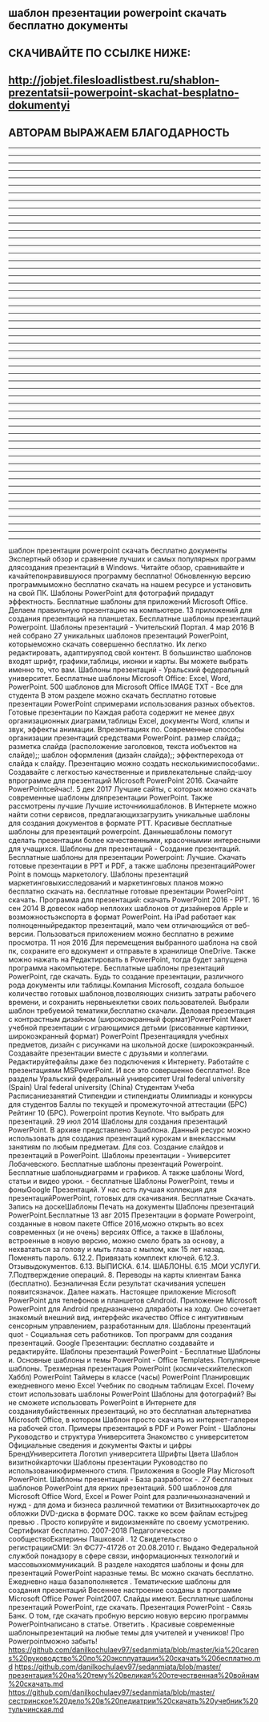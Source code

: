 шаблон презентации powerpoint скачать бесплатно документы
--------------------------------------------------
СКАЧИВАЙТЕ ПО ССЫЛКЕ НИЖЕ:
--------------------------------------------------
http://jobjet.filesloadlistbest.ru/shablon-prezentatsii-powerpoint-skachat-besplatno-dokumentyi
--------------------------------------------------
АВТОРАМ ВЫРАЖАЕМ БЛАГОДАРНОСТЬ
--------------------------------------------------
--------------------------------------------------
--------------------------------------------------
--------------------------------------------------
--------------------------------------------------
--------------------------------------------------
--------------------------------------------------
--------------------------------------------------
--------------------------------------------------
--------------------------------------------------
--------------------------------------------------
--------------------------------------------------
--------------------------------------------------
--------------------------------------------------
--------------------------------------------------
--------------------------------------------------
--------------------------------------------------
--------------------------------------------------
--------------------------------------------------
--------------------------------------------------
--------------------------------------------------
--------------------------------------------------
--------------------------------------------------
--------------------------------------------------
--------------------------------------------------
--------------------------------------------------
--------------------------------------------------
--------------------------------------------------
--------------------------------------------------
--------------------------------------------------
--------------------------------------------------
--------------------------------------------------
--------------------------------------------------
--------------------------------------------------
--------------------------------------------------
--------------------------------------------------
--------------------------------------------------
--------------------------------------------------
--------------------------------------------------
--------------------------------------------------
--------------------------------------------------
--------------------------------------------------
--------------------------------------------------
--------------------------------------------------
--------------------------------------------------
--------------------------------------------------
--------------------------------------------------
--------------------------------------------------
--------------------------------------------------
--------------------------------------------------
--------------------------------------------------
--------------------------------------------------
--------------------------------------------------
--------------------------------------------------
шаблон презентации powerpoint скачать бесплатно документы Экспертный обзор и сравнение лучших и самых популярных программ длясоздания презентаций в Windows. Читайте обзор, сравнивайте и качайтепонравившуюся программу бесплатно!  Обновленную версию программыможно бесплатно скачать на нашем ресурсе и установить на свой ПК. Шаблоны PowerPoint для фотографий придадут эффектность. Бесплатные шаблоны для приложений Microsoft Office. Делаем правильную презентацию на компьютере. 13 приложений для создания презентаций на планшетах. Бесплатные шаблоны презентаций Powerpoint. Шаблоны презентаций - Учительский Портал. 4 мар 2016  В ней собрано 27 уникальных шаблонов презентаций PowerPoint, которыеможно скачать совершенно бесплатно. Их легко редактировать, адаптируяпод свой контент. В большинство шаблонов входят шрифт, графики,таблицы, иконки и карты. Вы можете выбрать именно то, что вам. Шаблоны презентаций - Уральский федеральный университет. Бесплатные шаблоны Microsoft Office: Excel, Word, PowerPoint. 500 шаблонов для Microsoft Office IMAGE TXT - Все для студента
В этом разделе можно скачать бесплатно готовые презентации PowerPoint спримерами использования разных объектов. Готовые презентации по Каждая работа содержит не менее двух организационных диаграмм,таблицы Excel, документы Word, клипы и звук, эффекты анимации. Впрезентациях по. Современные способы организации презентаций средствами PowerPoint. размер слайда;; разметка слайда (расположение заголовков, текста иобъектов на слайде);; шаблон оформления (дизайн слайда);; эффектперехода от слайда к слайду. Презентацию можно создать несколькимиспособами:. Создавайте с легкостью качественные и привлекательные слайд-шоу впрограмме для презентаций Microsoft PowerPoint 2016. Скачайте PowerPointсейчас!. 5 дек 2017  Лучшие сайты, с которых можно скачать современные шаблоны дляпрезентации PowerPoint. Также рассмотрены лучшие  Лучшие источникишаблонов. В Интернете можно найти сотни сервисов, предлагающихзагрузить уникальные шаблоны для создания документов в формате PTT. Красивые бесплатные шаблоны для презентаций powerpoint. Данныешаблоны помогут сделать презентации более качественными, красочнымии интересными для учащихся. Шаблоны для презентаций - Создание презентаций. Бесплатные шаблоны для презентации Powerpoint: Лучшие. Скачать готовые презентации в PPT и PDF, а также шаблоны презентацийPower Point в помощь маркетологу. Шаблоны презентаций маркетинговыхисследований и маркетинговых планов можно бесплатно скачать на. бесплатные готовые презентации PowerPoint скачать. Программа для презентаций: скачать PowerPoint 2016 - PPT. 16 сен 2014  В довесок  набор неплохих шаблонов от дизайнеров Apple и возможностьэкспорта в формат PowerPoint.  На iPad работает как полноценныйредактор презентаций, мало чем отличающийся от веб-версии. Пользоваться приложением можно бесплатно в режиме просмотра.
11 ноя 2016  Для перемещения выбранного шаблона на свой пк, сохраните его вдокумент и отправьте в хранилище OneDrive. Также можно нажать на Редактировать в PowerPoint, тогда будет запущена программа накомпьютере. Бесплатные шаблоны презентаций PowerPoint, где скачать. Будь то создание презентации, различного рода документы или таблицы.Компания Microsoft, создала большое количество готовых шаблонов,позволяющих снизить затраты рабочего времени, и сохранить нервныеклетки своих пользователей. Выбрали шаблон требуемой тематики,бесплатно скачали. Деловая презентация с контрастным дизайном (широкоэкранный формат)PowerPoint  Макет учебной презентации с играющимися детьми (рисованные картинки, широкоэкранный формат) PowerPoint  Презентациядля учебных предметов, дизайн с рисунками на школьной доске (широкоэкранный. Создавайте презентации вместе с друзьями и коллегами. Редактируйтефайлы даже без подключения к Интернету. Работайте с презентациями MSPowerPoint. И все это совершенно бесплатно!. Все разделы Уральский федеральный университет  Ural federal university (Spain)  Ural federal university (China)  Студентам  Учеба  Расписаниезанятий  Стипендии и стипендиаты  Олимпиады и конкурсы для студентов Баллы по текущей и промежуточной аттестации (БРС)  Рейтинг 10 (БРС). Powerpoint против Keynote. Что выбрать для презентаций. 29 июл 2014  Шаблоны для создания презентаций PowerPoint. В архиве представлено 3шаблона. Данный ресурс можно использовать для создания презентаций курокам и внеклассным занятиям по любым предметам. Для соз. Создание слайдов и презентаций в PowerPoint. Шаблоны презентации - Университет Лобачевского. Бесплатные шаблоны презентаций Powerpoint. Бесплатные шаблоныдиаграмм и графиков. А также шаблоны Word, статьи и видео уроки. - бесплатные Шаблоны PowerPoint, темы и фоныGoogle Презентаций. У нас есть лучшая коллекция для презентацийPowerPoint, готовых для скачивания.  Бесплатные Скачать. Запись на доскеШаблоны  Печать на документы Шаблоны презентаций PowerPoint.Бесплатные
13 авг 2015  Презентации в формате Powerpoint, созданные в новом пакете Office 2016,можно открыть во всех современных (и не очень) версиях Office, а также в Шаблоны, встроенные в новую версию, можно смело брать за основу, а нехвататься за голову и мыть глаза с мылом, как 15 лет назад. Поменять пароль. 6.12.2. Привязать комплект ключей. 6.12.3. Отзывыдокументов. 6.13. ВЫПИСКА. 6.14. ШАБЛОНЫ. 6.15 .МОИ УСЛУГИ. 7.Подтверждение операций. 8.  Переводы на карты клиентам Банка (бесплатно). Безналичная  Если результат скачивания успешен появитсязначок.  Далее нажать. Настоящее приложение Microsoft PowerPoint для телефонов и планшетов сAndroid. Приложение Microsoft PowerPoint для Android предназначено дляработы на ходу. Оно сочетает знакомый внешний вид, интерфейс икачество Office с интуитивным сенсорным управлением, разработанным для. Шаблоны презентаций quot - Социальная сеть работников. Топ программ для создания презентаций. Google Презентации: бесплатно создавайте и редактируйте. Шаблоны презентаций PowerPoint - Бесплатные Шаблоны и. Основные шаблоны и темы PowerPoint - Office Templates. Популярные шаблоны. Трехмерная презентация PowerPoint (космическийтелескоп Хаббл) PowerPoint  Таймеры в классе (часы) PowerPoint Планировщик ежедневного меню Excel  Учебник по сводным таблицам Excel. Почему стоит использовать шаблоны PowerPoint Шаблоны для фотографий?  Вы не сможете использовать PowerPoint в Интернете для созданияубийственных презентаций, но это бесплатная альтернатива Microsoft Office, в котором  Шаблон просто скачать из интернет-галереи на рабочей стол. Примеры презентаций в PDF и Power Point - Шаблоны
Руководство и структура Университета  Знакомство с университетом Официальные сведения и документы  Факты и цифры  БрендУниверситета  Логотип университета  Шрифты  Цвета  Шаблон визитнойкарточки  Шаблоны презентации  Руководство по использованиюфирменного стиля. Приложения в Google Play  Microsoft PowerPoint. Шаблоны презентаций - База разработок  -. 27 бесплатных шаблонов PowerPoint для ярких презентаций. 500 шаблонов для Microsoft Office Word, Excel и Power Point для различныхназначений и нужд - для дома и бизнеса различной тематики от Визитныхкарточек до обложки DVD-диска в формате DOC. также ко всем файлам естьjpeg превью . Просто копируйте и видоизменяйте по своему усмотрению. Сертификат  бесплатно. 2007-2018 Педагогическое сообществоЕкатерины Пашковой  . 12 Свидетельство о регистрацииСМИ: Эл ФС77-41726 от 20.08.2010 г. Выдано Федеральной службой понадзору в сфере связи, информационных технологий и массовыхкоммуникаций. В разделе находятся шаблоны и фоны для презентаций PowerPoint наразные темы.  Вс можно скачать бесплатно. Ежедневно наша базапополняется . Тематические шаблоны для создания презентаций Весеннее настроение созданы в программе Microsoft Office Power Point2007. Слайды имеют. Бесплатные шаблоны презентаций PowerPoint, где скачать. Презентация PowerPoint - Связь Банк. О том, где скачать пробную версию новую версию программы PowerPointнаписано в статье. Ответить . Красивые современные шаблоныпрезентаций на любые темы для учителей и учеников!  Про Powerpointможно забыть!
https://github.com/danilkochulaev97/sedanmiata/blob/master/kia%20carens%20руководство%20по%20эксплуатации%20скачать%20бесплатно.md
https://github.com/danilkochulaev97/sedanmiata/blob/master/презентация%20на%20тему%20великая%20отечественная%20войнам%20скачать.md
https://github.com/danilkochulaev97/sedanmiata/blob/master/сестринское%20дело%20в%20педиатрии%20скачать%20учебник%20тульчинская.md